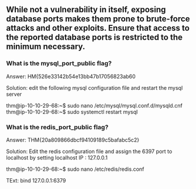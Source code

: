 ## While not a vulnerability in itself, exposing database ports makes them prone to brute-force attacks and other exploits. Ensure that access to the reported database ports is restricted to the minimum necessary.

### What is the mysql_port_public flag?
Answer: HM{526e33142b54e13bb47b17056823ab60

Solution: edit the following mysql configuration file and restart the mysql server

thm@ip-10-10-29-68:~$ sudo nano /etc/mysql/mysql.conf.d/mysqld.cnf 
thm@ip-10-10-29-68:~$ sudo systemctl restart mysql

### What is the redis_port_public flag?
Answer: THM{20a809866dbcf94109189c5bafabc5c2}

Solution: Edit the redis configuration file and assign the 6397 port to localhost by setting localhost IP : 127.0.0.1

thm@ip-10-10-29-68:~$ sudo nano /etc/redis/redis.conf

TExt: bind 127.0.0.1:6379
